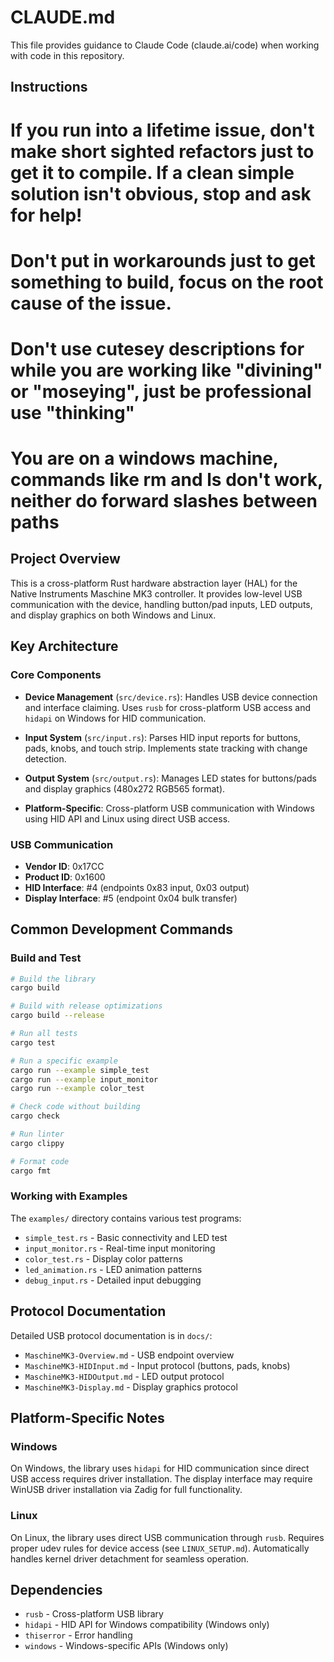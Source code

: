 # CLAUDE.md

This file provides guidance to Claude Code (claude.ai/code) when working with code in this repository.

## Instructions

# If you run into a lifetime issue, don't make short sighted refactors just to get it to compile. If a clean simple solution isn't obvious, stop and ask for help!

# Don't put in workarounds just to get something to build, focus on the root cause of the issue.

# Don't use cutesey descriptions for while you are working like "divining" or "moseying", just be professional use "thinking"

# You are on a windows machine, commands like rm and ls don't work, neither do forward slashes between paths

## Project Overview

This is a cross-platform Rust hardware abstraction layer (HAL) for the Native Instruments Maschine MK3 controller. It provides low-level USB communication with the device, handling button/pad inputs, LED outputs, and display graphics on both Windows and Linux.

## Key Architecture

### Core Components

- **Device Management** (`src/device.rs`): Handles USB device connection and interface claiming. Uses `rusb` for cross-platform USB access and `hidapi` on Windows for HID communication.

- **Input System** (`src/input.rs`): Parses HID input reports for buttons, pads, knobs, and touch strip. Implements state tracking with change detection.

- **Output System** (`src/output.rs`): Manages LED states for buttons/pads and display graphics (480x272 RGB565 format).

- **Platform-Specific**: Cross-platform USB communication with Windows using HID API and Linux using direct USB access.

### USB Communication

- **Vendor ID**: 0x17CC
- **Product ID**: 0x1600
- **HID Interface**: #4 (endpoints 0x83 input, 0x03 output)
- **Display Interface**: #5 (endpoint 0x04 bulk transfer)

## Common Development Commands

### Build and Test

```bash
# Build the library
cargo build

# Build with release optimizations
cargo build --release

# Run all tests
cargo test

# Run a specific example
cargo run --example simple_test
cargo run --example input_monitor
cargo run --example color_test

# Check code without building
cargo check

# Run linter
cargo clippy

# Format code
cargo fmt
```

### Working with Examples

The `examples/` directory contains various test programs:

- `simple_test.rs` - Basic connectivity and LED test
- `input_monitor.rs` - Real-time input monitoring
- `color_test.rs` - Display color patterns
- `led_animation.rs` - LED animation patterns
- `debug_input.rs` - Detailed input debugging

## Protocol Documentation

Detailed USB protocol documentation is in `docs/`:

- `MaschineMK3-Overview.md` - USB endpoint overview
- `MaschineMK3-HIDInput.md` - Input protocol (buttons, pads, knobs)
- `MaschineMK3-HIDOutput.md` - LED output protocol
- `MaschineMK3-Display.md` - Display graphics protocol

## Platform-Specific Notes

### Windows
On Windows, the library uses `hidapi` for HID communication since direct USB access requires driver installation. The display interface may require WinUSB driver installation via Zadig for full functionality.

### Linux  
On Linux, the library uses direct USB communication through `rusb`. Requires proper udev rules for device access (see `LINUX_SETUP.md`). Automatically handles kernel driver detachment for seamless operation.

## Dependencies

- `rusb` - Cross-platform USB library
- `hidapi` - HID API for Windows compatibility (Windows only)
- `thiserror` - Error handling
- `windows` - Windows-specific APIs (Windows only)
